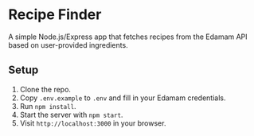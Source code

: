 # Recipe Finder

A simple Node.js/Express app that fetches recipes from the Edamam API based on user-provided ingredients.

## Setup

1. Clone the repo.
2. Copy `.env.example` to `.env` and fill in your Edamam credentials.
3. Run `npm install`.
4. Start the server with `npm start`.
5. Visit `http://localhost:3000` in your browser.